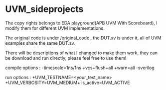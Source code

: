 # UVM_sideprojects

The copy rights belongs to EDA playground(APB UVM With Scoreboard), I modify them for different UVM implementations.

The original code is under /original_code , the DUT.sv is under it, all of UVM examples share the same DUT.sv.

There will be descriptions of what I changed to make them work, they can be download and run directly, please feel free to use them!

compile options : -timescale=1ns/1ns +vcs+flush+all +warn=all -sverilog

run options : +UVM_TESTNAME=<your_test_name> +UVM_VERBOSITY=UVM_MEDIUM+ is_active=UVM_ACTIVE


